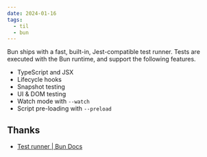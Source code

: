 ```yaml
---
date: 2024-01-16
tags:
  - til
  - bun
---
```


Bun ships with a fast, built-in, Jest-compatible test runner. Tests are executed with the Bun runtime, and support the following features.

- TypeScript and JSX
- Lifecycle hooks
- Snapshot testing
- UI & DOM testing
- Watch mode with `--watch`
- Script pre-loading with `--preload`

## Thanks

- [Test runner | Bun Docs](https://bun.sh/docs/cli/test)
